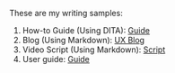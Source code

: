 These are my writing samples:
1. How-to Guide (Using DITA): [Guide](https://docsbysea.github.io/tech-writing-portfolio/how-to-guide/Creating_a_Blog)
2. Blog (Using Markdown): [UX Blog](https://docsbysea.github.io/tech-writing-portfolio/blog)
3. Video Script (Using Markdown): [Script](https://docsbysea.github.io/tech-writing-portfolio/video_script/index)
4. User guide: [Guide](https://docsbysea.github.io/tech-writing-portfolio//Creating_a_Blog/user-guide/UserGuide.pdf)
